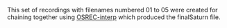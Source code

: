 This set of recordings with filenames numbered 01 to 05 were created for chaining together using [OSREC-interp](https://github.com/hn-88/OSREC-interp/wiki) which produced the finalSaturn file.
